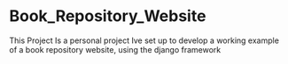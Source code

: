 # Book_Repository_Website

This Project Is a personal project Ive set up to develop a working example of a book repository website, using the django framework
